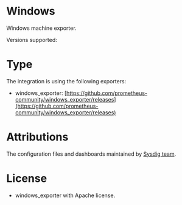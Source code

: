 # Windows
Windows machine exporter.

Versions supported: 

# Type

The integration is using the following exporters:
- windows_exporter: [https://github.com/prometheus-community/windows_exporter/releases](https://github.com/prometheus-community/windows_exporter/releases)


# Attributions
The configuration files and dashboards maintained by [Sysdig team](https://sysdig.com/).
# License
- windows_exporter with Apache license.
